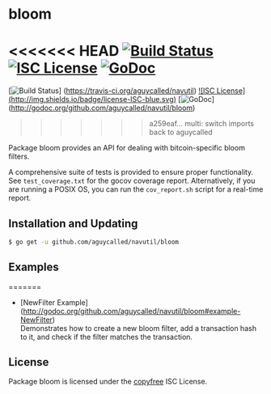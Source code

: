 bloom
=====

<<<<<<< HEAD
[![Build Status](http://img.shields.io/travis/btcsuite/navutil.svg)](https://travis-ci.org/btcsuite/navutil)
[![ISC License](http://img.shields.io/badge/license-ISC-blue.svg)](http://copyfree.org)
[![GoDoc](http://img.shields.io/badge/godoc-reference-blue.svg)](http://godoc.org/github.com/btcsuite/navutil/bloom)
=======
[![Build Status](http://img.shields.io/travis/aguycalled/navutil.svg)]
(https://travis-ci.org/aguycalled/navutil) [![ISC License]
(http://img.shields.io/badge/license-ISC-blue.svg)](http://copyfree.org)
[![GoDoc](http://img.shields.io/badge/godoc-reference-blue.svg)]
(http://godoc.org/github.com/aguycalled/navutil/bloom)
>>>>>>> a259eaf... multi: switch imports back to aguycalled

Package bloom provides an API for dealing with bitcoin-specific bloom filters.

A comprehensive suite of tests is provided to ensure proper functionality.  See
`test_coverage.txt` for the gocov coverage report.  Alternatively, if you are
running a POSIX OS, you can run the `cov_report.sh` script for a real-time
report.

## Installation and Updating

```bash
$ go get -u github.com/aguycalled/navutil/bloom
```

## Examples

=======
* [NewFilter Example]
  (http://godoc.org/github.com/aguycalled/navutil/bloom#example-NewFilter)  
  Demonstrates how to create a new bloom filter, add a transaction hash to it,
  and check if the filter matches the transaction.

## License

Package bloom is licensed under the [copyfree](http://copyfree.org) ISC
License.
